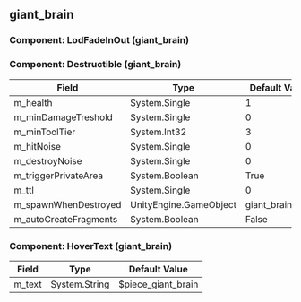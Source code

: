 ## giant_brain

### Component: LodFadeInOut (giant_brain)

### Component: Destructible (giant_brain)

|Field|Type|Default Value|
|---|---|---|
|m_health|System.Single|1|
|m_minDamageTreshold|System.Single|0|
|m_minToolTier|System.Int32|3|
|m_hitNoise|System.Single|0|
|m_destroyNoise|System.Single|0|
|m_triggerPrivateArea|System.Boolean|True|
|m_ttl|System.Single|0|
|m_spawnWhenDestroyed|UnityEngine.GameObject|giant_brain_frac|
|m_autoCreateFragments|System.Boolean|False|

### Component: HoverText (giant_brain)

|Field|Type|Default Value|
|---|---|---|
|m_text|System.String|$piece_giant_brain|

